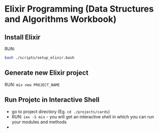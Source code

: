 # Elixir Programming (Data Structures and Algorithms Workbook)

## Install Elixir
RUN:
```bash
bash ./scripts/setup_elixir.bash
```

## Generate new Elixir project
RUN: `mix new PROJECT_NAME`

## Run Projetc in Interactive Shell
- go to project directory (Eg. `cd ./projects/cards`)
- RUN: `iex -S mix` - you will get an interactive shell in which you can run your modules and methods
- 